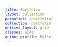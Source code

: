 ```yaml
---
title: Portfolio
layout: collection
permalink: /portfolio/
collection: portfolio
entries_layout: grid
classes: wide
author_profile: False
---
```

